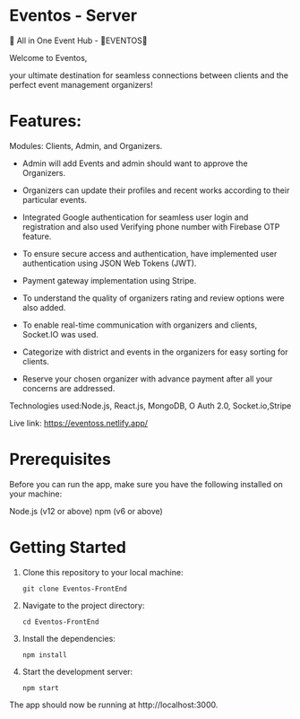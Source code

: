 # Eventos - Server

🌟 All in One Event Hub - 📍EVENTOS🎉

Welcome to Eventos,

  your ultimate destination for seamless connections between clients and the perfect event management organizers!

# Features:
 
Modules: Clients, Admin, and Organizers.

- Admin will add Events and admin should want to approve the Organizers.

- Organizers can update their profiles and recent works  according to their particular events. 

- Integrated Google authentication for seamless user login and registration and also used Verifying phone number with Firebase OTP feature.

- To ensure secure access and authentication, have implemented user authentication using JSON Web Tokens (JWT).

- Payment gateway implementation using Stripe.

- To understand the quality of organizers rating and review options were also added.

- To enable real-time communication with organizers and clients, Socket.IO was used.

- Categorize with district and events in the organizers for easy sorting for clients.

- Reserve your chosen organizer with advance payment after all your concerns are addressed.

Technologies used:Node.js, React.js, MongoDB, O Auth 2.0, Socket.io,Stripe

Live link: https://eventoss.netlify.app/

# Prerequisites

Before you can run the app, make sure you have the following installed on your machine:

Node.js (v12 or above)
npm (v6 or above)
# Getting Started
1. Clone this repository to your local machine:

       git clone Eventos-FrontEnd


3. Navigate to the project directory:

       cd Eventos-FrontEnd


3. Install the dependencies:

       npm install

4. Start the development server:

       npm start

The app should now be running at http://localhost:3000.
